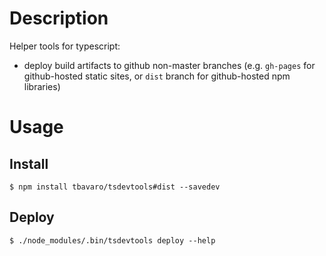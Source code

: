 # Description

Helper tools for typescript:

- deploy build artifacts to github non-master branches (e.g. `gh-pages` for github-hosted static sites, or `dist` branch for github-hosted npm libraries)

# Usage

## Install

```
$ npm install tbavaro/tsdevtools#dist --savedev
```

## Deploy
```
$ ./node_modules/.bin/tsdevtools deploy --help
```
